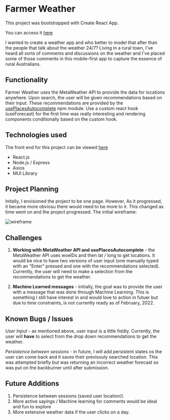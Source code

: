 # Farmer Weather
This project was bootstrapped with Create React App. 

You can access it [here]()

I wanted to create a weather app and who better to model that after than the people that talk about the weather 24/7? Living in a rural town, I've heard all sorts of comments and discussions on the weather and I've placed some of those comments in this mobile-first app to capture the essence of rural Australians.

## Functionality
Farmer Weather uses the MetaWeather API to proivide the data for locations anywhere. Upon search, the user will be given recommendations based on their input. These recommendations are provided by the [usePlacesAutocomplete](https://github.com/wellyshen/use-places-autocomplete) npm module. Use a custom react hook (useForecast) for the first time was really interesting and rendering components conditionally based on the custom hook.

## Technologies used
The front end for this project can be viewed [here](https://github.com/carterdeacon/react-weather)

* React.js
* Node.js / Express
* Axios
* MUI Library

## Project Planning
Initally, I envisioned the project to be one page. However, As it progressed, it became more obviosu there would need to be more to it. This changed as time went on and the project progressed. The initial wireframe:

![wireframe](./src/assets/wireframe.png)

## Challenges
1. __Working with MetaWeather API and usePlacesAutocomplete__ - the MetaWeather API uses woeIDs and then lat / long to get locations. It would be nice to have two versions of user input (one manually typed with an "Enter" pressed and one with the recommendations selected). Currently, the user will need to make a selection from the recommendations to get the weather. 

2. __Machine Learned messages__ - initially, the goal was to provide the user with a message that was done through Machine Learning. This is something I still have interest in and would love to action in futuer but due to time constraints, is not currently ready as of February, 2022.

## Known Bugs / Issues
_User Input_ - as mentioned above, user input is a little fiddly. Currently, the user will __have__ to select from the drop down recommendations to get the weather.

_Persistence between sessions_ - in future, I will add persistent states os the user can come back and it saves their previsouly searched location. This was attempted briefly but was returning an incorrect weather forecast so was put on the backburner until after submission.

## Future Additions
1. Persistence between sessions (saved user location)\
2. More active sayings / Machine learning for comments would be ideal and fun to explore
3. More extensive weather data if the user clicks on a day.